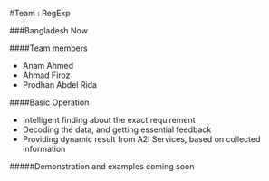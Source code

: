 #Team : RegExp

###Bangladesh Now

####Team members

* Anam Ahmed
* Ahmad Firoz
* Prodhan Abdel Rida

####Basic Operation

* Intelligent finding about the exact requirement
* Decoding the data, and getting essential feedback
* Providing dynamic result from A2I Services, based on collected information


#####Demonstration and examples coming soon
